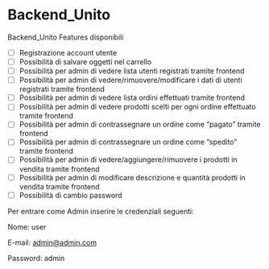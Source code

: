 # Backend_Unito
Backend_Unito
Features disponibili
- [ ] Registrazione account utente
- [ ] Possibilità di salvare oggetti nel carrello
- [ ] Possibilità per admin di vedere lista utenti registrati tramite frontend
- [ ] Possibilità per admin di vedere/rimuovere/modificare i dati di utenti registrati tramite frontend
- [ ] Possibilità per admin di vedere lista ordini effettuati tramite frontend
- [ ] Possibilità per admin di vedere prodotti scelti per ogni ordine effettuato tramite frontend
- [ ] Possibilità per admin di contrassegnare un ordine come “pagato” tramite frontend
- [ ] Possibilità per admin di contrassegnare un ordine come “spedito” tramite frontend
- [ ] Possibilità per admin di vedere/aggiungere/rimuovere i prodotti in vendita tramite frontend
- [ ] Possibilità per admin di modificare descrizione e quantità prodotti in vendita tramite frontend
- [ ] Possibilità di cambio password

Per entrare come Admin inserire le credenziali seguenti:

Nome: user

E-mail: admin@admin.com

Password: admin
